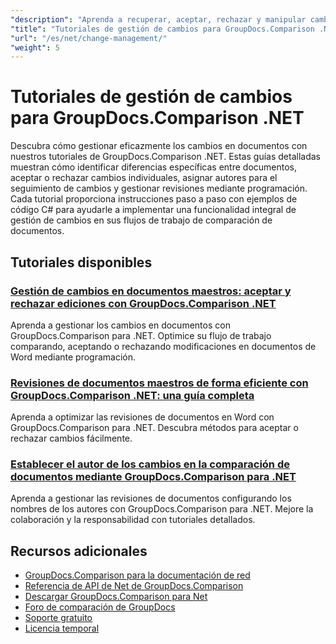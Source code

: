 ```yaml
---
"description": "Aprenda a recuperar, aceptar, rechazar y manipular cambios detectados entre documentos con GroupDocs.Comparison para .NET."
"title": "Tutoriales de gestión de cambios para GroupDocs.Comparison .NET"
"url": "/es/net/change-management/"
"weight": 5
---
```


# Tutoriales de gestión de cambios para GroupDocs.Comparison .NET

Descubra cómo gestionar eficazmente los cambios en documentos con nuestros tutoriales de GroupDocs.Comparison .NET. Estas guías detalladas muestran cómo identificar diferencias específicas entre documentos, aceptar o rechazar cambios individuales, asignar autores para el seguimiento de cambios y gestionar revisiones mediante programación. Cada tutorial proporciona instrucciones paso a paso con ejemplos de código C# para ayudarle a implementar una funcionalidad integral de gestión de cambios en sus flujos de trabajo de comparación de documentos.

## Tutoriales disponibles

### [Gestión de cambios en documentos maestros: aceptar y rechazar ediciones con GroupDocs.Comparison .NET](./groupdocs-comparison-net-accept-reject-changes/)
Aprenda a gestionar los cambios en documentos con GroupDocs.Comparison para .NET. Optimice su flujo de trabajo comparando, aceptando o rechazando modificaciones en documentos de Word mediante programación.

### [Revisiones de documentos maestros de forma eficiente con GroupDocs.Comparison .NET: una guía completa](./groupdocs-comparison-net-document-revisions-guide/)
Aprenda a optimizar las revisiones de documentos en Word con GroupDocs.Comparison para .NET. Descubra métodos para aceptar o rechazar cambios fácilmente.

### [Establecer el autor de los cambios en la comparación de documentos mediante GroupDocs.Comparison para .NET](./groupdocs-comparison-net-set-author-changes-document-comparison/)
Aprenda a gestionar las revisiones de documentos configurando los nombres de los autores con GroupDocs.Comparison para .NET. Mejore la colaboración y la responsabilidad con tutoriales detallados.

## Recursos adicionales

- [GroupDocs.Comparison para la documentación de red](https://docs.groupdocs.com/comparison/net/)
- [Referencia de API de Net de GroupDocs.Comparison](https://reference.groupdocs.com/comparison/net/)
- [Descargar GroupDocs.Comparison para Net](https://releases.groupdocs.com/comparison/net/)
- [Foro de comparación de GroupDocs](https://forum.groupdocs.com/c/comparison)
- [Soporte gratuito](https://forum.groupdocs.com/)
- [Licencia temporal](https://purchase.groupdocs.com/temporary-license/)